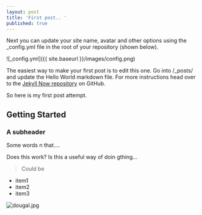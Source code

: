 ```yaml
---
layout: post
title: 'First post.. '
published: true
---
```


Next you can update your site name, avatar and other options using the _config.yml file in the root of your repository (shown below).

![_config.yml]({{ site.baseurl }}/images/config.png)

The easiest way to make your first post is to edit this one. Go into /_posts/ and update the Hello World markdown file. For more instructions head over to the [Jekyll Now repository](https://github.com/barryclark/jekyll-now) on GitHub.

So here is my first post attempt.

## Getting Started

### A subheader

Some words n that.... 


Does this work? Is this a useful way of doin gthing...


> Could be

- item1
- item2
- item3

![dougal.jpg]({{site.baseurl}}/_posts/dougal.jpg)











